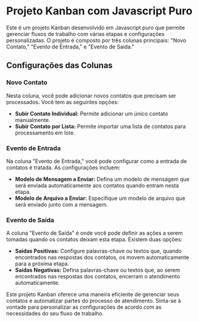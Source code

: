 # Projeto Kanban com Javascript Puro

Este é um projeto Kanban desenvolvido em Javascript puro que permite gerenciar fluxos de trabalho com várias etapas e configurações personalizadas. O projeto é composto por três colunas principais: "Novo Contato," "Evento de Entrada," e "Evento de Saída."

## Configurações das Colunas

### Novo Contato

Nesta coluna, você pode adicionar novos contatos que precisam ser processados. Você tem as seguintes opções:

- **Subir Contato Individual:** Permite adicionar um único contato manualmente.
- **Subir Contato por Lista:** Permite importar uma lista de contatos para processamento em lote.

### Evento de Entrada

Na coluna "Evento de Entrada," você pode configurar como a entrada de contatos é tratada. As configurações incluem:

- **Modelo de Mensagem a Enviar:** Defina um modelo de mensagem que será enviada automaticamente aos contatos quando entram nesta etapa.
- **Modelo de Arquivo a Enviar:** Especifique um modelo de arquivo que será enviado junto com a mensagem.

### Evento de Saída

A coluna "Evento de Saída" é onde você pode definir as ações a serem tomadas quando os contatos deixam esta etapa. Existem duas opções:

- **Saídas Positivas:** Configure palavras-chave ou textos que, quando encontrados nas respostas dos contatos, os movem automaticamente para a próxima etapa.
- **Saídas Negativas:** Defina palavras-chave ou textos que, ao serem encontrados nas respostas dos contatos, encerram o atendimento automaticamente.

Este projeto Kanban oferece uma maneira eficiente de gerenciar seus contatos e automatizar partes do processo de atendimento. Sinta-se à vontade para personalizar as configurações de acordo com as necessidades do seu fluxo de trabalho.
